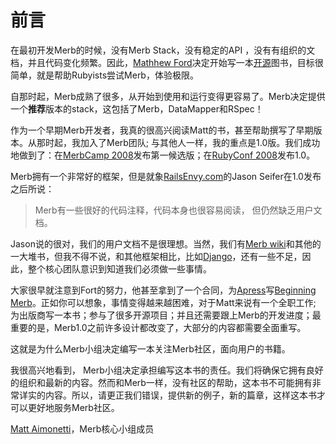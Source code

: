 # 前言 
在最初开发Merb的时候，没有Merb Stack，没有稳定的API ，没有有组织的文档，并且代码变化频繁。因此，[Mathhew Ford](http://github.com/deimos1986)决定开始写一本[开源](http://www.apress.com/book/view/9781430218234)图书，目标很简单，就是帮助Rubyists尝试Merb，体验极限。

自那时起，Merb成熟了很多，从开始到使用和运行变得更容易了。Merb决定提供一个**推荐**版本的stack，这包括了Merb，DataMapper和RSpec！

作为一个早期Merb开发者，我真的很高兴阅读Matt的书，甚至帮助撰写了早期版本。从那时起，我加入了Merb团队; 与其他人一样，我的重点是1.0版。我们成功地做到了：在[MerbCamp 2008](http://merbcamp.com)发布第一候选版；在[RubyConf 2008](http://rubyconf.org)发布1.0。

Merb拥有一个非常好的框架，但是就象[RailsEnvy.com](http://railsenvy.com)的Jason Seifer在1.0发布之后所说：

> Merb有一些很好的代码注释，代码本身也很容易阅读， 
> 但仍然缺乏用户文档。 

Jason说的很对，我们的用户文档不是很理想。当然，我们有[Merb wiki](http://en.wikipedia.org/wiki/Open_Source)和其他的一大堆书，但我不得不说，和其他框架相比，比如[Django](http://www.djangobook.com)，还有一些不足，因此，整个核心团队意识到知道我们必须做一些事情。 

大家很早就注意到Fort的努力，他甚至拿到了一个合同，为[Apress](http://www.apress.com/)写[Beginning Merb](http://www.apress.com/book/view/9781430218234)。正如你可以想象，事情变得越来越困难，对于Matt来说有一个全职工作; 为出版商写一本书；参与了很多开源项目；并且还需要跟上Merb的开发进度；最重要的是，Merb1.0之前许多设计都改变了，大部分的内容都需要全面重写。 


这就是为什么Merb小组决定编写一本关注Merb社区，面向用户的书籍。 

我很高兴地看到， Merb小组决定承担编写这本书的责任。我们将确保它拥有良好的组织和最新的内容。然而和Merb一样，没有社区的帮助，这本书不可能拥有非常详实的内容。所以，请更正我们错误，提供新的例子，新的篇章，这样这本书才可以更好地服务Merb社区。 

[Matt Aimonetti](http://merbist.com)，Merb核心小组成员
